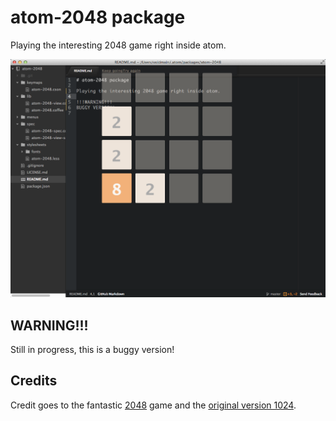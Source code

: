 # atom-2048 package
Playing the interesting 2048 game right inside atom.

![2048-in-atom](2048-in-atom.png)

## WARNING!!!
Still in progress, this is a buggy version!

## Credits
Credit goes to the fantastic [2048](https://github.com/gabrielecirulli/2048) game and the [original version 1024](https://play.google.com/store/apps/details?id=com.veewo.a1024).